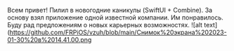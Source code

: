 Всем привет! 
Пилил в новогодние каникулы (SwiftUI + Combine). За основу  взял приложение одной известной компании. Им понравилось. Буду рад предложениям о новых карьерных возможностях. 
![alt text](https://github.com/FRPiOS/vzuh/blob/main/Снимок%20экрана%202023-01-30%20в%2014.41.00.png
